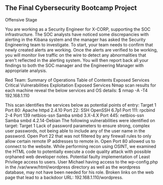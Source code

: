 ## The Final Cybersecurity Bootcamp Project

Offensive Stage

You are working as a Security Engineer for X-CORP, supporting the SOC infrastructure. The SOC analysts have noticed some discrepancies with alerting in the Kibana system and the manager has asked the Security Engineering team to investigate.
To start, your team needs to confirm that newly created alerts are working. Once the alerts are verified to be working, you will monitor live traffic on the wire to detect any abnormalities that aren't reflected in the alerting system.
You will then report back all your findings to both the SOC manager and the Engineering Manager with appropriate analysis.

Red Team: Summary of Operations
Table of Contents
Exposed Services
Critical Vulnerabilities
Exploitation
Exposed Services
Nmap scan results for each machine reveal the below services and OS details:
$ nmap -A -T4 192.168.1.110
  
This scan identifies the services below as potential points of entry:
Target 1
Port 80: Apache httpd 2.4.10
Port 22: SSH OpenSSH 6.7p1
Port 111: rpcbind 2-4
Port 139 netbios-ssn Samba smbd 3.X-4.X
Port 445: netbios-ssn Samba smbd 4.2.14-Debian
The following vulnerabilities were identified on target:
Target 1
Lack of password parameters to ensure strong, complex user passwords, not being able to include any of the user name in the password.
Open Port 22 that was not filtered by any firewall rules to only allow certain remote IP addresses to remote in.
Open Port 80 allowed us to connect to the website. While performing recon using OSINT, we examined the HTML code to potentially execute a code quality attack with possible orphaned web developer notes.
Potential faulty implementation of Least Privilege access to users. User Michael having access to the wp-config.php in the /var/www/html/wordpress directory as well as the wordpress database, may not have been needed for his role.
Broken links on the web page that lead to a backdoor URL: 192.168.1.110/wordpress.


